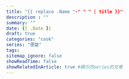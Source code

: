 ```yaml
---
title: "{{ replace .Name "-" " " | title }}"
description : ""
summary: ""
date: {{ .Date }}
draft: true
categories: "cook"
series: "便當"
tags:
sitemap_ignore: false
showReadTime: false
showRelatedInArticle: true #顯示同series的文章
---
```

